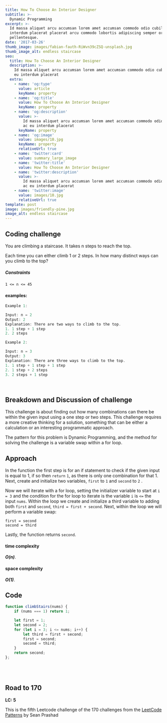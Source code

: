 ```yaml
---
title: How To Choose An Interior Designer
subtitle: >-
  Dynamic Programming
excerpt: >-
  Id massa aliquet arcu accumsan lorem amet accumsan commodo odio cubilia ac eu
  interdum placerat placerat arcu commodo lobortis adipiscing semper ornare
  pellentesque.
date: '2017-03-26'
thumb_image: images/fabian-fauth-RiWvn39cZSQ-unsplash.jpg
thumb_image_alt: endless staircase
seo:
  title: How To Choose An Interior Designer
  description: >-
    Id massa aliquet arcu accumsan lorem amet accumsan commodo odio cubilia ac
    eu interdum placerat
  extra:
    - name: 'og:type'
      value: article
      keyName: property
    - name: 'og:title'
      value: How To Choose An Interior Designer
      keyName: property
    - name: 'og:description'
      value: >-
        Id massa aliquet arcu accumsan lorem amet accumsan commodo odio cubilia
        ac eu interdum placerat
      keyName: property
    - name: 'og:image'
      value: images/10.jpg
      keyName: property
      relativeUrl: true
    - name: 'twitter:card'
      value: summary_large_image
    - name: 'twitter:title'
      value: How To Choose An Interior Designer
    - name: 'twitter:description'
      value: >-
        Id massa aliquet arcu accumsan lorem amet accumsan commodo odio cubilia
        ac eu interdum placerat
    - name: 'twitter:image'
      value: images/10.jpg
      relativeUrl: true
template: post
image: images/friendly-pine.jpg
image_alt: endless staircase
---
```


## Coding challenge

You are climbing a staircase. It takes n steps to reach the top.

Each time you can either climb 1 or 2 steps. In how many distinct ways can you climb to the top?

##### Constraints


`1 <= n <= 45
`

#### examples:


```javascript
Example 1:

Input: n = 2
Output: 2
Explanation: There are two ways to climb to the top.
1. 1 step + 1 step
2. 2 steps

Example 2:

Input: n = 3
Output: 3
Explanation: There are three ways to climb to the top.
1. 1 step + 1 step + 1 step
2. 1 step + 2 steps
3. 2 steps + 1 step
```
<br>

## Breakdown and Discussion of challenge

This challenge is about finding out how many combinations can there be within the given input using a one step or two steps. This challenge requires a more creative thinking for a solution, something that can be either a calculation or an interesting programmatic approach.

The pattern for this problem is Dynamic Programming, and the method for solving the challenge is a variable swap within a for loop.


## Approach

In the function the first step is for an if statement to check if the given input is equal to 1, if so then `return` `1`, as there is only  one combination for that 1. Next, create and initialize two variables, `first` to `1` and `second` to `2` . 

Now we will iterate with a for loop, setting the initializer variable to start at `i = 3` and the condition for the for loop to iterate is the variable `i` is `<=` the input `nums`. Within the loop we create and initialize a third variable to adding both `first` and `second`, `third = first + second`. Next, within the loop we will perform a variable swap:

`first = second` <br>
`second = third`

Lastly, the function returns `second`.


#### time complexity

 _**O(n)**_.

#### space complexity

_***O(1)***_.

## Code

```javascript
function climbStairs(nums) {
    if (nums === 1) return 1;

    let first = 1;
    let second = 2;
    for (let i = 3; i <= nums; i++) {
        let third = first + second;
        first = second;
        second = third;
    }
    return second;
};
```

<br>
<br>

## Road to 170

**LC: 5**

This is the fifth Leetcode challenge of the 170 challenges from the [LeetCode Patterns](https://seanprashad.com/leetcode-patterns/) by Sean Prashad